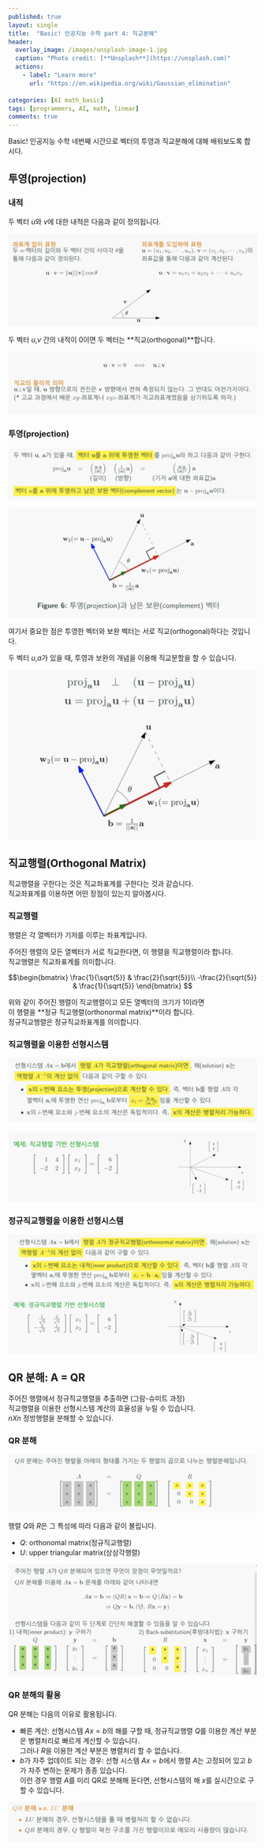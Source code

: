 ```yaml
---
published: true
layout: single
title:  "Basic! 인공지능 수학 part 4: 직교분해"
header:
  overlay_image: /images/unsplash-image-1.jpg
  caption: "Photo credit: [**Unsplash**](https://unsplash.com)"
  actions:
    - label: "Learn more"
      url: "https://en.wikipedia.org/wiki/Gaussian_elimination"
      
categories: [AI math_basic]
tags: [programmers, AI, math, linear]
comments: true
---
```


 Basic! 인공지능 수학 네번째 시간으로 벡터의 투영과 직교분해에 대해 배워보도록 합시다. 

## 투영(projection)

### 내적 

두 벡터 $u$와 $v$에 대한 내적은 다음과 같이 정의됩니다.  

![](/images/2020-12/orthogonal/1.png)

두 벡터 $u$,$v$ 간의 내적이 0이면 두 벡터는 **직교(orthogonal)**합니다.

![](/images/2020-12/orthogonal/2.png)

### 투영(projection)

![](/images/2020-12/orthogonal/3.png)

![](/images/2020-12/orthogonal/4.png)

여기서 중요한 점은 투영한 벡터와 보완 벡터는 서로 직교(orthogonal)하다는 것입니다.

두 벡터 $u$,$a$가 있을 때, 투영과 보완의 개념을 이용해 직교분할을 할 수 있습니다. 

![](/images/2020-12/orthogonal/5.png)

## 직교행렬(Orthogonal Matrix)

직교행렬을 구한다는 것은 직교좌표계를 구한다는 것과 같습니다.  
직교좌표계를 이용하면 어떤 장점이 있는지 알아봅시다.  

### 직교행렬

행렬은 각 열벡터가 기저를 이루는 좌표계입니다.  

주어진 행렬의 모든 열벡터가 서로 직교한다면, 이 행렬을 직교행렬이라 합니다.  
직교행렬은 직교좌표계를 의미합니다.  

$$\begin{bmatrix}
\frac{1}{\sqrt{5}} & \frac{2}{\sqrt{5}}\\
-\frac{2}{\sqrt{5}} & \frac{1}{\sqrt{5}}
\end{bmatrix}
$$

위와 같이 주어진 행렬이 직교행렬이고 모든 열벡터의 크기가 1이라면  
이 행렬을 **정규 직교행렬(orthonormal matrix)**이라 합니다.  
정규직교행렬은 정규직교좌표계를 의미합니다.  

### 직교행렬을 이용한 선형시스템

![](/images/2020-12/orthogonal/6.png)

![](/images/2020-12/orthogonal/7.png)

### 정규직교행렬을 이용한 선형시스템

![](/images/2020-12/orthogonal/8.png)

## QR 분해: A = QR

주어진 행렬에서 정규직교행렬을 추출하면 (그람-슈미트 과정)  
직교행렬을 이용한 선형시스템 계산의 효율성을 누릴 수 있습니다.  
$n X n$ 정방행렬을 분해할 수 있습니다.  

### QR 분해 

![](/images/2020-12/orthogonal/9.png)

행렬 $Q$와 $R$은 그 특성에 따라 다음과 같이 불립니다.  
* $Q$: orthonomal matrix(정규직교행렬)  
* $U$: upper triangular matrix(상삼각행렬)  

![](/images/2020-12/orthogonal/10.png)

### QR 분해의 활용

QR 분해는 다음의 이유로 활용됩니다.

* 빠른 계산: 선형시스템 $Ax = b$의 해를 구할 때, 정규직교행렬 $Q$를 이용한 계산 부분은 병렬처리로 빠르게 계산할 수 있습니다.  
그러나 $R$을 이용한 계산 부분은 병렬처리 할 수 없습니다. 
* $b$가 자주 업데이트 되는 경우: 선형 시스템 $Ax = b$에서 행렬 $A$는 고정되어 있고 $b$가 자주 변하는 문제가 종종 있습니다.  
이런 경우 행렬 $A$를 미리 QR로 분해해 둔다면, 선형시스템의 해 $x$를 실시간으로 구할 수 있습니다. 

![](/images/2020-12/orthogonal/11.png)
